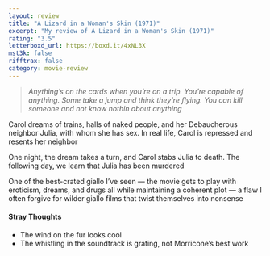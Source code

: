 ```yaml
---
layout: review
title: "A Lizard in a Woman's Skin (1971)"
excerpt: "My review of A Lizard in a Woman's Skin (1971)"
rating: "3.5"
letterboxd_url: https://boxd.it/4xNL3X
mst3k: false
rifftrax: false
category: movie-review
---
```


<blockquote><i>Anything’s on the cards when you’re on a trip. You’re capable of anything. Some take a jump and think they’re flying. You can kill someone and not know nothin about anything</i></blockquote>Carol dreams of trains, halls of naked people, and her Debaucherous neighbor Julia, with whom she has sex. In real life, Carol is repressed and resents her neighbor

One night, the dream takes a turn, and Carol stabs Julia to death. The following day, we learn that Julia has been murdered

One of the best-crated giallo I’ve seen — the movie gets to play with eroticism, dreams, and drugs all while maintaining a coherent plot — a flaw I often forgive for wilder giallo films that twist themselves into nonsense

#### Stray Thoughts

- The wind on the fur looks cool
- The whistling in the soundtrack is grating, not Morricone’s best work
